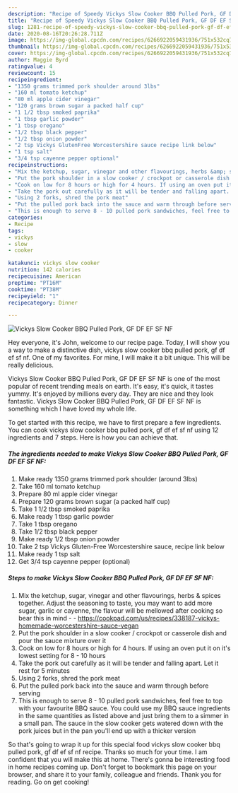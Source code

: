 ```yaml
---
description: "Recipe of Speedy Vickys Slow Cooker BBQ Pulled Pork, GF DF EF SF NF"
title: "Recipe of Speedy Vickys Slow Cooker BBQ Pulled Pork, GF DF EF SF NF"
slug: 1281-recipe-of-speedy-vickys-slow-cooker-bbq-pulled-pork-gf-df-ef-sf-nf
date: 2020-08-16T20:26:28.711Z
image: https://img-global.cpcdn.com/recipes/6266922059431936/751x532cq70/vickys-slow-cooker-bbq-pulled-pork-gf-df-ef-sf-nf-recipe-main-photo.jpg
thumbnail: https://img-global.cpcdn.com/recipes/6266922059431936/751x532cq70/vickys-slow-cooker-bbq-pulled-pork-gf-df-ef-sf-nf-recipe-main-photo.jpg
cover: https://img-global.cpcdn.com/recipes/6266922059431936/751x532cq70/vickys-slow-cooker-bbq-pulled-pork-gf-df-ef-sf-nf-recipe-main-photo.jpg
author: Maggie Byrd
ratingvalue: 4
reviewcount: 15
recipeingredient:
- "1350 grams trimmed pork shoulder around 3lbs"
- "160 ml tomato ketchup"
- "80 ml apple cider vinegar"
- "120 grams brown sugar a packed half cup"
- "1 1/2 tbsp smoked paprika"
- "1 tbsp garlic powder"
- "1 tbsp oregano"
- "1/2 tbsp black pepper"
- "1/2 tbsp onion powder"
- "2 tsp Vickys GlutenFree Worcestershire sauce recipe link below"
- "1 tsp salt"
- "3/4 tsp cayenne pepper optional"
recipeinstructions:
- "Mix the ketchup, sugar, vinegar and other flavourings, herbs &amp; spices together. Adjust the seasoning to taste, you may want to add more sugar, garlic or cayenne, the flavour will be mellowed after cooking so bear this in mind  https://cookpad.com/us/recipes/338187-vickys-homemade-worcestershire-sauce-vegan"
- "Put the pork shoulder in a slow cooker / crockpot or casserole dish and pour the sauce mixture over it"
- "Cook on low for 8 hours or high for 4 hours. If using an oven put it on it&#39;s lowest setting for 8 - 10 hours"
- "Take the pork out carefully as it will be tender and falling apart. Let it rest for 5 minutes"
- "Using 2 forks, shred the pork meat"
- "Put the pulled pork back into the sauce and warm through before serving"
- "This is enough to serve 8 - 10 pulled pork sandwiches, feel free to top with your favourite BBQ sauce. You could use my BBQ sauce ingredients in the same quantities as listed above and just bring them to a simmer in a small pan. The sauce in the slow cooker gets watered down with the pork juices but in the pan you&#39;ll end up with a thicker version"
categories:
- Recipe
tags:
- vickys
- slow
- cooker

katakunci: vickys slow cooker 
nutrition: 142 calories
recipecuisine: American
preptime: "PT16M"
cooktime: "PT38M"
recipeyield: "1"
recipecategory: Dinner

---
```



![Vickys Slow Cooker BBQ Pulled Pork, GF DF EF SF NF](https://img-global.cpcdn.com/recipes/6266922059431936/751x532cq70/vickys-slow-cooker-bbq-pulled-pork-gf-df-ef-sf-nf-recipe-main-photo.jpg)

Hey everyone, it's John, welcome to our recipe page. Today, I will show you a way to make a distinctive dish, vickys slow cooker bbq pulled pork, gf df ef sf nf. One of my favorites. For mine, I will make it a bit unique. This will be really delicious.



Vickys Slow Cooker BBQ Pulled Pork, GF DF EF SF NF is one of the most popular of recent trending meals on earth. It's easy, it's quick, it tastes yummy. It's enjoyed by millions every day. They are nice and they look fantastic. Vickys Slow Cooker BBQ Pulled Pork, GF DF EF SF NF is something which I have loved my whole life.


To get started with this recipe, we have to first prepare a few ingredients. You can cook vickys slow cooker bbq pulled pork, gf df ef sf nf using 12 ingredients and 7 steps. Here is how you can achieve that.

<!--inarticleads1-->

##### The ingredients needed to make Vickys Slow Cooker BBQ Pulled Pork, GF DF EF SF NF:

1. Make ready 1350 grams trimmed pork shoulder (around 3lbs)
1. Take 160 ml tomato ketchup
1. Prepare 80 ml apple cider vinegar
1. Prepare 120 grams brown sugar (a packed half cup)
1. Take 1 1/2 tbsp smoked paprika
1. Make ready 1 tbsp garlic powder
1. Take 1 tbsp oregano
1. Take 1/2 tbsp black pepper
1. Make ready 1/2 tbsp onion powder
1. Take 2 tsp Vickys Gluten-Free Worcestershire sauce, recipe link below
1. Make ready 1 tsp salt
1. Get 3/4 tsp cayenne pepper (optional)




<!--inarticleads2-->

##### Steps to make Vickys Slow Cooker BBQ Pulled Pork, GF DF EF SF NF:

1. Mix the ketchup, sugar, vinegar and other flavourings, herbs &amp; spices together. Adjust the seasoning to taste, you may want to add more sugar, garlic or cayenne, the flavour will be mellowed after cooking so bear this in mind -  - https://cookpad.com/us/recipes/338187-vickys-homemade-worcestershire-sauce-vegan
1. Put the pork shoulder in a slow cooker / crockpot or casserole dish and pour the sauce mixture over it
1. Cook on low for 8 hours or high for 4 hours. If using an oven put it on it&#39;s lowest setting for 8 - 10 hours
1. Take the pork out carefully as it will be tender and falling apart. Let it rest for 5 minutes
1. Using 2 forks, shred the pork meat
1. Put the pulled pork back into the sauce and warm through before serving
1. This is enough to serve 8 - 10 pulled pork sandwiches, feel free to top with your favourite BBQ sauce. You could use my BBQ sauce ingredients in the same quantities as listed above and just bring them to a simmer in a small pan. The sauce in the slow cooker gets watered down with the pork juices but in the pan you&#39;ll end up with a thicker version




So that's going to wrap it up for this special food vickys slow cooker bbq pulled pork, gf df ef sf nf recipe. Thanks so much for your time. I am confident that you will make this at home. There's gonna be interesting food in home recipes coming up. Don't forget to bookmark this page on your browser, and share it to your family, colleague and friends. Thank you for reading. Go on get cooking!
